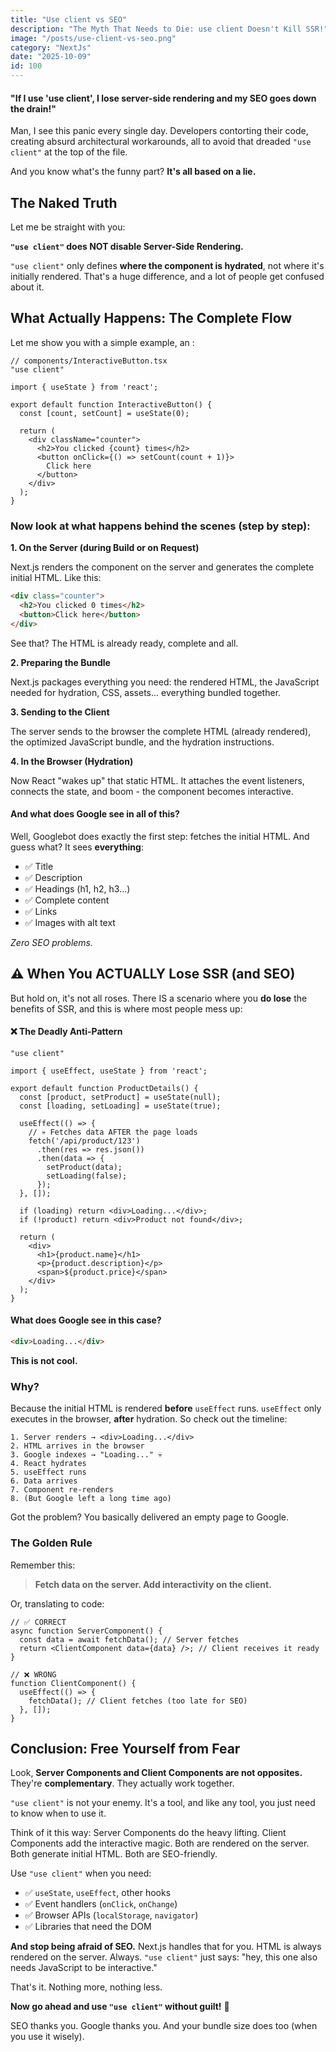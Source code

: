 ```yaml
---
title: "Use client vs SEO"
description: "The Myth That Needs to Die: use client Doesn't Kill SSR!"
image: "/posts/use-client-vs-seo.png"
category: "NextJs"
date: "2025-10-09"
id: 100
---
```


#### "If I use 'use client', I lose server-side rendering and my SEO goes down the drain!"

Man, I see this panic every single day. Developers contorting their code, creating absurd architectural workarounds, all to avoid that dreaded `"use client"` at the top of the file.

And you know what's the funny part? **It's all based on a lie.**


## The Naked Truth

Let me be straight with you:

**`"use client"` does NOT disable Server-Side Rendering.**

`"use client"` only defines **where the component is hydrated**, not where it's initially rendered. That's a huge difference, and a lot of people get confused about it.


## What Actually Happens: The Complete Flow

Let me show you with a simple example, an <InteractiveButton />:

```tsx
// components/InteractiveButton.tsx
"use client"

import { useState } from 'react';

export default function InteractiveButton() {
  const [count, setCount] = useState(0);

  return (
    <div className="counter">
      <h2>You clicked {count} times</h2>
      <button onClick={() => setCount(count + 1)}>
        Click here
      </button>
    </div>
  );
}
```

### Now look at what happens behind the scenes (step by step):

**1. On the Server (during Build or on Request)**

Next.js renders the component on the server and generates the complete initial HTML. Like this:

```html
<div class="counter">
  <h2>You clicked 0 times</h2>
  <button>Click here</button>
</div>
```

See that? The HTML is already ready, complete and all.

**2. Preparing the Bundle**

Next.js packages everything you need: the rendered HTML, the JavaScript needed for hydration, CSS, assets... everything bundled together.

**3. Sending to the Client**

The server sends to the browser the complete HTML (already rendered), the optimized JavaScript bundle, and the hydration instructions.

**4. In the Browser (Hydration)**

Now React "wakes up" that static HTML. It attaches the event listeners, connects the state, and boom - the component becomes interactive.

#### And what does Google see in all of this?

Well, Googlebot does exactly the first step: fetches the initial HTML. And guess what? It sees **everything**:

- ✅ Title
- ✅ Description  
- ✅ Headings (h1, h2, h3...)
- ✅ Complete content
- ✅ Links
- ✅ Images with alt text

*Zero SEO problems.*


## ⚠️ When You ACTUALLY Lose SSR (and SEO)

But hold on, it's not all roses. There IS a scenario where you **do lose** the benefits of SSR, and this is where most people mess up:

#### ❌ The Deadly Anti-Pattern

```tsx
"use client"

import { useEffect, useState } from 'react';

export default function ProductDetails() {
  const [product, setProduct] = useState(null);
  const [loading, setLoading] = useState(true);

  useEffect(() => {
    // 💀 Fetches data AFTER the page loads
    fetch('/api/product/123')
      .then(res => res.json())
      .then(data => {
        setProduct(data);
        setLoading(false);
      });
  }, []);

  if (loading) return <div>Loading...</div>;
  if (!product) return <div>Product not found</div>;

  return (
    <div>
      <h1>{product.name}</h1>
      <p>{product.description}</p>
      <span>${product.price}</span>
    </div>
  );
}
```

#### What does Google see in this case?

```html
<div>Loading...</div>
```

**This is not cool.**

### Why?

Because the initial HTML is rendered **before** `useEffect` runs. `useEffect` only executes in the browser, **after** hydration. So check out the timeline:

```
1. Server renders → <div>Loading...</div>
2. HTML arrives in the browser
3. Google indexes → "Loading..." 💀
4. React hydrates
5. useEffect runs
6. Data arrives
7. Component re-renders
8. (But Google left a long time ago)
```

Got the problem? You basically delivered an empty page to Google.

### The Golden Rule

Remember this:

> **Fetch data on the server. Add interactivity on the client.**

Or, translating to code:

```tsx
// ✅ CORRECT
async function ServerComponent() {
  const data = await fetchData(); // Server fetches
  return <ClientComponent data={data} />; // Client receives it ready
}

// ❌ WRONG
function ClientComponent() {
  useEffect(() => {
    fetchData(); // Client fetches (too late for SEO)
  }, []);
}
```


## Conclusion: Free Yourself from Fear

Look, **Server Components and Client Components are not opposites.** They're **complementary**. They actually work together.

`"use client"` is not your enemy. It's a tool, and like any tool, you just need to know when to use it.

Think of it this way: Server Components do the heavy lifting. Client Components add the interactive magic. Both are rendered on the server. Both generate initial HTML. Both are SEO-friendly.

Use `"use client"` when you need:
- ✅ `useState`, `useEffect`, other hooks
- ✅ Event handlers (`onClick`, `onChange`)
- ✅ Browser APIs (`localStorage`, `navigator`)
- ✅ Libraries that need the DOM

**And stop being afraid of SEO.** Next.js handles that for you. HTML is always rendered on the server. Always. `"use client"` just says: "hey, this one also needs JavaScript to be interactive."

That's it. Nothing more, nothing less.

**Now go ahead and use `"use client"` without guilt!** 🚀

SEO thanks you. Google thanks you. And your bundle size does too (when you use it wisely).